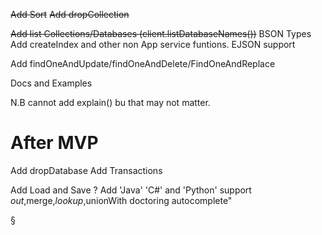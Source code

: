


~~Add Sort~~
~~Add dropCollection~~


~~Add list Collections/Databases (client.listDatabaseNames())~~
BSON Types
Add createIndex and other non App service funtions.
EJSON support

Add findOneAndUpdate/findOneAndDelete/FindOneAndReplace


Docs and Examples

N.B cannot add explain() bu that may not matter.

After MVP
=====

Add dropDatabase
Add Transactions

Add Load and Save ?
Add 'Java' 'C#' and 'Python' support
$out,$merge,$lookup,$unionWith doctoring
autocomplete"

§